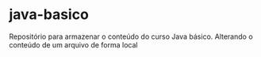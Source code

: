 # java-basico
Repositório para armazenar o conteúdo do curso Java básico.
Alterando o conteúdo de um arquivo de forma local
